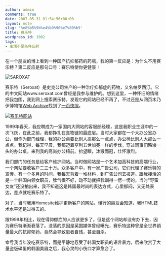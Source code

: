 ```yaml
---
author: admin
comments: true
date: 2007-05-31 01:54:56+00:00
layout: note
slug: '%e8%b5%9b%e4%b9%90%e7%89%b9'
title: 赛乐特
wordpress_id: 1002
tags:
- 生活不是条件反射
---
```


在一个朋友的博上看到一种国产抗抑郁药的药瓶，我的第一反应是：为什么不用赛乐特？第二反应是那句口号：赛乐特使你更健康！

![SAROXAT](http://farm1.static.flickr.com/252/522488873_43f8218af9_m.jpg)

赛乐特（Seroxat）是史克公司生产的一种治疗抑郁症的药物，又名帕罗西汀。它的中文网站www.seroxat.com曾经是我参与维护的。想到这里，一种怀旧的情绪把我包围，我到网上搜索赛乐特，发现它的网站已经不再了，不过还是从网页木乃伊博物馆[Web Archive](http://web.archive.org/)找到了[一页快照](http://web.archive.org/web/20000620195721/www.seroxat.com/index01.html)。

[![赛乐特网站](http://farm1.static.flickr.com/206/522492175_dc8d5fc729_m.jpg)](http://web.archive.org/web/20000620195721/www.seroxat.com/index01.html)

1999年春天，我应聘成为一家国内大网站的客服部经理，这是我职业生涯中的一次飞跃，在此之前，我都挣扎在食物链的最底层。当时大家都在一个大办公室办公，但作为部门经理，我的办公桌要比别人高那么一点点，办公椅比别人大那么一点点。我记得，每天早晨，我都迈着亨利五世加冕一样的步伐，穿过同事们略矮一头的办公桌，来到我的高尚办公椅前。抬望眼，沐猴而冠，壮怀激烈。

我们部门的任务是给客户维护网站。当时做网站是一个艺术加高科技的高端行业，一个网站要收客户二三十万。众多客户中，有一家广告公司，它们代理了赛乐特的宣传。有一个多月的时间，我每天背着一堆材料，到广告公司去报道。跟我接洽的是一个韩国白领女职员，脾气很不好，动不动就把我训得一愣一愣的。当时“野蛮女友”还没拍出来，我不知道这是韩国最时尚的表达方式，心里郁闷，又无处表达，差点就吃赛乐特了。

对了，当时我用Homesite维护更新客户的网站，懂行的朋友会知道，我HTML技术水平还是过得去的。

跟1999年相比，现在得抑郁症的人应该更多了，但是这个网站却没有办下去，因为赛乐特渐渐衰落了。没落的原因是英国媒体曾经曝光，赛乐特这种曾是全世界销量最大的抗抑郁药，竟然会导致患者自残，甚至自杀。

幸亏我当年没吃赛乐特，而是平静地忍受了韩国女职员的语言暴力。后来欣赏了大量盗版碟里的韩国美眉之后，我心灵的小伤口才算愈合了。
